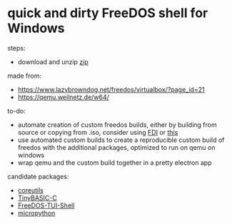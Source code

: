 # quick and dirty FreeDOS shell for Windows

steps:
* download and unzip [zip](https://github.com/sirredbeard/ThinkDOS/archive/master.zip)

made from:
* https://www.lazybrowndog.net/freedos/virtualbox/?page_id=21
* https://qemu.weilnetz.de/w64/

to-do:
* automate creation of custom freedos builds, either by building from source or copying from .iso, consider using [FDI](https://github.com/shidel/FDI) or [this](https://github.com/qzmfranklin/freedos)
* use automated custom builds to create a reproducible custom build of freedos with the additional packages, optimized to run on qemu on windows
* wrap qemu and the custom build together in a pretty electron app

candidate packages:
* [coreutils](https://github.com/ercanersoy/DOS-Coreutils)
* [TinyBASIC-C](https://github.com/Luiji/TinyBASIC-C)
* [FreeDOS-TUI-Shell](https://github.com/ercanersoy/FreeDOS-TUI-Shell)
* [micropython](https://github.com/pohmelie/micropython-freedos)
